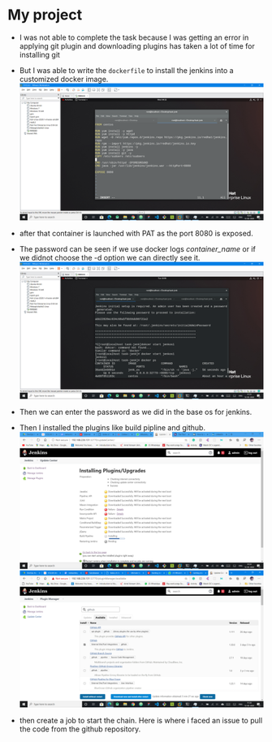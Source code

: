 # My project
- I was not able to complete the task because I was getting an error in applying git plugin and downloading plugins has taken a lot of time for installing git

- But I was able to write the `dockerfile` to install the jenkins into a customized docker image.
![dockerfile](dockerfile.png)

- after that container is launched with PAT as the port 8080 is exposed.
- The password can be seen if we use docker logs _container_name_ or if we didnot choose the -d option we can directly see it.
![osstart](osstart.png)
- Then we can enter the password as we did in the base os for jenkins.

- Then I installed the plugins like build pipline and github.
![installbuildpip](installbuildpip.png)
![installgithub](installgithub.png)

- then create a job to start the chain. Here is where i faced an issue to pull the code from the github repository.